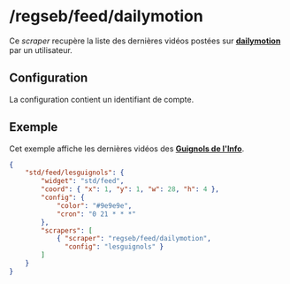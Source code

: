 # /regseb/feed/dailymotion

Ce *scraper* recupère la liste des dernières vidéos postées sur
**[dailymotion](http://www.dailymotion.com/fr)** par un utilisateur.

## Configuration

La configuration contient un identifiant de compte.

## Exemple

Cet exemple affiche les dernières vidéos des
**[Guignols de l'Info](http://www.dailymotion.com/lesguignols)**.

```JSON
{
    "std/feed/lesguignols": {
        "widget": "std/feed",
        "coord": { "x": 1, "y": 1, "w": 28, "h": 4 },
        "config": {
            "color": "#9e9e9e",
            "cron": "0 21 * * *"
        },
        "scrapers": [
            { "scraper": "regseb/feed/dailymotion",
              "config": "lesguignols" }
        ]
    }
}
```

